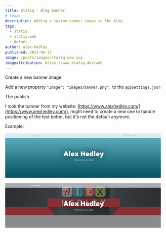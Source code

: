 ```yaml
---
title: Statiq - Blog Banner
# lead:
description: Adding a custom banner image to the blog.
tags:
  - statiq
  - statiq.web
  - dotnet
author: alex-hedley
published: 2023-06-17
image: /posts/images/statiq-web.svg
imageattribution: https://www.statiq.dev/web
---
```


Create a new banner image.

Add a new property `"Image": "images/banner.png",` to the `appsettings.json`

<?# IncludeCode "./../../appsettings.json" /?>

The publish.

I took the banner from my website: [https://www.alexhedley.com/](https://www.alexhedley.com/), might need to create a new one to handle positioning of the text better, but it's not the default anymore.

Example:

![Original Blog Banner](images/blog_banner.png "Original Blog Banner")

![Updated Blog Banner](images/blog_banner_new.png "Updated Blog Banner")

